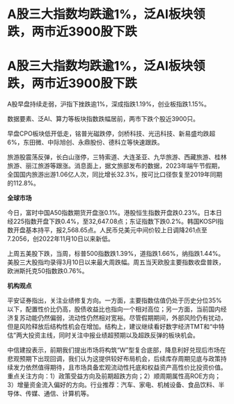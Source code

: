 # A股三大指数均跌逾1%，泛AI板块领跌，两市近3900股下跌

# A股三大指数均跌逾1%，泛AI板块领跌，两市近3900股下跌

A股早盘持续走弱，沪指下挫跌逾1%，深成指跌1.19%，创业板指跌1.15%。

数据要素、泛AI、算力等板块指数跌幅居前，两市下跌个股近3900只。

早盘CPO板块低开低走，铭普光磁跌停，剑桥科技、光迅科技、新易盛均跌超6%，东田微、中际旭创、永鼎股份、德科立等快速跟跌。

旅游股震荡反弹，长白山涨停，三特索道、大连圣亚、九华旅游、西藏旅游、桂林旅游、丽江旅游等跟涨。消息面上，据文旅部发布的数据，2023年端午节假期，全国国内旅游出游1.06亿人次，同比增长32.3%，按可比口径恢复至2019年同期的112.8%。

**全球市场**

今日，富时中国A50指数期货开盘涨0.1%。港股恒生指数开盘跌0.23%。日本日经225指数开盘下跌0.4%，至32,647.08点；东证指数下跌0.2%。韩国KOSPI指数开盘基本持平，报2,568.65点。人民币兑美元中间价较上日调降261点至7.2056，创2022年11月10日以来新低。

上周五美股下跌，当周，标普500指数跌1.39%，道指跌1.66%，纳指跌1.44%。美股三大股指均录得3月10日以来最大周跌幅。周五当天欧股主要指数收盘普跌，欧洲斯托克50指数跌0.76%。

**机构观点**

平安证券指出，关注业绩修复方向。一方面，主要指数估值仍处于历史分位35%以下，配置性价比仍高，股债收益比也指向一个相对高位；另一方面，当前国内经济复苏动能仍然偏弱，流动性仍然相对宽裕。尽管假期期间，外部风险仍有扰动，但是风险释放后结构性机会在增加。结构上，建议继续看好数字经济TMT和“中特估”两大投资主线，同时关注中报业绩超预期以及超跌反弹的板块机会。

中信建投表示，前期我们提出市场将构筑“W”型复合底部，降息利好兑现后市场在悲观预期下出现回调，我们认为这提供较好布局机会，后续库存周期见底与政策持续发力依然值得期待，且市场具备宏观流动性托底和权益资产高性价比投资价值。重点关注方向：1）政策受益方向及前期超跌方向；2）顺周期属性高ROE方向；3）增量资金流入偏好的方向。行业推荐：汽车、家电、机械设备、食品饮料、半导体、传媒、通信、计算机等。

